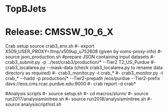 # TopBJets

# Release: CMSSW_10_6_X

Crab setup
source crab3_env.sh
#- export X509_USER_PROXY=/tmp/x509up_u752608 (given by voms-proxy-info)
#- source json_production.sh #prepare JSON containing input datasets
#- crab3_submit.py -p ../test/crab3/production/* --Tier2 T2_US_Purdue
#- crab3_localarea.py --mask-data (check crab3_localarea.py to rename data directory as required)
#- crab3_monitor.py -t crab_*
#- crab3_monitor.py -t crab_* --hadd -p production/* --Tier2-prepath /eos/purdue --Tier2-prefix davs://eos.cms.rcac.purdue.edu:9000
#- crab report -d crab*

#Analysis scripts
#- source setup.sh 
#- cd macros/slurm/
#- source run2017/analysisminitree.sh
#- source run2018/analysisminitree.sh
#- source analysiscripthist.sh
